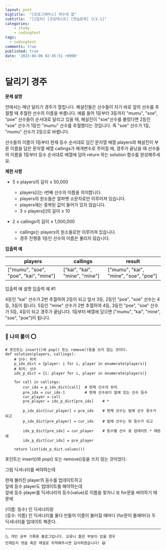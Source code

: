 ```yaml
---
layout: post
bigtitle:  "[프로그래머스] 약수의 합"
subtitle:  "[1일차] [코딩테스트] [연습문제] [LV.1]"
categories:
    - study
    - codingtest
tags:
  - codingtest
comments: true
published: true
date: '2023-04-06 02:45:51 +0900'
---
```



# 달리기 경주

__문제 설명__ 

얀에서는 매년 달리기 경주가 열립니다. 해설진들은 선수들이 자기 바로 앞의 선수를 추월할 때 추월한 선수의 이름을 부릅니다. 예를 들어 1등부터 3등까지 "mumu", "soe", "poe" 선수들이 순서대로 달리고 있을 때, 해설진이 "soe"선수를 불렀다면 2등인 "soe" 선수가 1등인 "mumu" 선수를 추월했다는 것입니다. 즉 "soe" 선수가 1등, "mumu" 선수가 2등으로 바뀝니다.

선수들의 이름이 1등부터 현재 등수 순서대로 담긴 문자열 배열 players와 해설진이 부른 이름을 담은 문자열 배열 callings가 매개변수로 주어질 때, 경주가 끝났을 때 선수들의 이름을 1등부터 등수 순서대로 배열에 담아 return 하는 solution 함수를 완성해주세요.

__제한 사항__

+ 5 ≤ players의 길이 ≤ 50,000
  - players[i]는 i번째 선수의 이름을 의미합니다.
  - players의 원소들은 알파벳 소문자로만 이루어져 있습니다.
  - players에는 중복된 값이 들어가 있지 않습니다.
  - 3 ≤ players[i]의 길이 ≤ 10

+ 2 ≤ callings의 길이 ≤ 1,000,000
  - callings는 players의 원소들로만 이루어져 있습니다.
  - 경주 진행중 1등인 선수의 이름은 불리지 않습니다.

__입출력 예__

| players | callings | result |
|---|---| ---| 
| ["mumu", "soe", "poe", "kai", "mine"] | ["kai", "kai", "mine", "mine"] | ["mumu", "kai", "mine", "soe", "poe"]


입출력 예 설명
입출력 예 #1

4등인 "kai" 선수가 2번 추월하여 2등이 되고 앞서 3등, 2등인 "poe", "soe" 선수는 4등, 3등이 됩니다. 5등인 "mine" 선수가 2번 추월하여 4등, 3등인 "poe", "soe" 선수가 5등, 4등이 되고 경주가 끝납니다. 1등부터 배열에 담으면 ["mumu", "kai", "mine", "soe", "poe"]이 됩니다.

---

### 🚀 나의 풀이 ⭕

```
# 포인트는 insert()와 pop() 또는 remove()등을 쓰지 않는 것이다. 
def solution(players, callings):
    # 선수: 위치
    p_idx_dict = {player: i for i, player in enumerate(players)}
    # 위치: 선수
    idx_p_dict = {i: player for i, player in enumerate(players)}
    
    for call in callings:
        cur_idx = p_idx_dict[call]  # 현재 선수의 위치
        pre_idx = cur_idx-1         # 현재 선수보다 앞에 있는 선수 등수
        cur_player = call
        pre_player = idx_p_dict[pre_idx]    # *

        p_idx_dict[cur_player] = pre_idx    # 현재 선수는 앞에 선수 등수가 되고
        p_idx_dict[pre_player] = cur_idx    # 앞에 선수는 뒷 등수가 되고 
        
        idx_p_dict[pre_idx] = cur_player    # 등수별 선수 표 업데이트 * 때문에
        idx_p_dict[cur_idx] = pre_player

    return list(idx_p_dict.values())
```

포인트는 insert()와 pop() 또는 remove()등을 쓰지 않는 것이었다. 

그럼 딕셔너리를 써야하는데 

현재 불러진 player의 등수를 업데이트하고 <br>
앞에 등수 player도 업데이트를 해야하는데 <br>
앞에 등수 player를 딕셔너리의 등수(value)로 이름을 찾자니 또 for문을 써야하기 때문에 <br>

{이름: 등수} 인 딕셔너리랑 <br>
{등수: 이름} 인 딕셔너리를 둘다 만들어 이름이 불러질 때마다 (for문이 돌때마다) 두 딕셔너리를 업데이트 해준다.


***
    🌜 개인 공부 기록용 블로그입니다. 오류나 틀린 부분이 있을 경우 
    언제든지 댓글 혹은 메일로 지적해주시면 감사하겠습니다! 😄